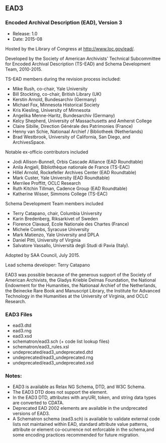 
## EAD3
### Encoded Archival Description (EAD), Version 3
* Release: 1.0
* Date: 2015-08

Hosted by the Library of Congress at http://www.loc.gov/ead/.

Developed by the Society of American Archivists' Technical Subcommittee for Encoded Archival Description (TS-EAD) and Schema Development Team, 2010-2015.

TS-EAD members during the revision process included:
* Mike Rush, co-chair, Yale University
* Bill Stockting, co-chair, British Library (UK)
* Kerstin Arnold, Bundesarchiv (Germany)
* Michael Fox, Minnesota Historical Society
* Kris Kiesling, University of Minnesota
* Angelika Menne-Haritz, Bundesarchiv (Germany)
* Kelcy Shepherd, University of Massachusetts and Amherst College
* Claire Sibille, Direction Générale des Patrimonies (France)
* Henny van Schie, Nationaal Archief / Bibliotheek (Netherlands)
* Brad Westbrook, University of California, San Diego, and ArchivesSpace.

Notable ex-officio contributors included

* Jodi Allison-Bunnell, Orbis Cascade Alliance (EAD Roundtable)
* Anila Angjeli, Bibliothèque nationale de France (TS-EAC)
* Hillel Arnold, Rockefeller Archives Center (EAD Roundtable)
* Mark Custer, Yale University (EAD Roundtable)
* Merrilee Proffitt, OCLC Research
* Ruth Kitchin Tillman, Cadence Group (EAD Roundtable)
* Katherine Wisser, Simmons College (TS-EAC)

Schema Development Team members included

* Terry Catapano, chair, Columbia University
* Karin Bredenberg, Riksarkivet of Sweden
* Florence Clavaud, Ecole Nationale des Chartes (France)
* Michele Combs, Syracuse University
* Mark Matienzo, Yale University and DPLA
* Daniel Pitti, University of Virginia
* Salvatore Vassallo, Università degli Studi di Pavia (Italy).
 
Adopted by SAA Council, July 2015.

Lead schema developer: Terry Catapano

EAD3 was possible because of the generous support of the Society of American Archivists, the Gladys Krieble Delmas Foundation, the National Endowment for the Humanities, the Nationaal Archief of the Netherlands, the Beinecke Rare Book and Manuscript Library, the Institute for Advanced Technology in the Humanities at the University of Virginia, and OCLC Research. 

### EAD3 Files
* ead3.dtd
* ead3.rng
* ead3.xsd
* schematron/ead3.sch (+ code list lookup files)
* schematron/ead3_rules.xsl
* undeprecated/ead3_undeprecated.dtd
* undeprecated/ead3_undeprecated.rng
* undeprecated/ead3_undeprecated.xsd

### Notes:

* EAD3 is available as Relax NG Schema, DTD, and W3C Schema. 
* The EAD3 DTD does not support the <objectxmlwrap> element.
* In the EAD3 DTD, attributes with anyURI, token, and string data types are converted to CDATA.
* Deprecated EAD 2002 elements are available in the undprecated versions of EAD3. 
* A Schematron schema (ead3.sch) is available to validate external code lists not maintained within EAD, standard attribute value patterns, attribute or element co-ocurrence not enforcable in the schema,and some encoding practices recommended for future migration.

